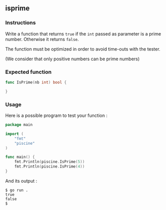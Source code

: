 ## isprime

### Instructions

Write a function that returns `true` if the `int` passed as parameter is a prime number. Otherwise it returns `false`.

The function must be optimized in order to avoid time-outs with the tester.

(We consider that only positive numbers can be prime numbers)

### Expected function

```go
func IsPrime(nb int) bool {

}
```

### Usage

Here is a possible program to test your function :

```go
package main

import (
	"fmt"
	"piscine"
)

func main() {
	fmt.Println(piscine.IsPrime(5))
	fmt.Println(piscine.IsPrime(4))
}
```

And its output :

```console
$ go run .
true
false
$
```
